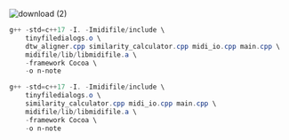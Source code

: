 
![download (2)](https://github.com/user-attachments/assets/e76f2379-379a-43c5-94d7-04a586f228d9)


```powershell
g++ -std=c++17 -I. -Imidifile/include \
    tinyfiledialogs.o \
    dtw_aligner.cpp similarity_calculator.cpp midi_io.cpp main.cpp \
    midifile/lib/libmidifile.a \
    -framework Cocoa \
    -o n-note
```

```powershell
g++ -std=c++17 -I. -Imidifile/include \
    tinyfiledialogs.o \
    similarity_calculator.cpp midi_io.cpp main.cpp \
    midifile/lib/libmidifile.a \
    -framework Cocoa \
    -o n-note
